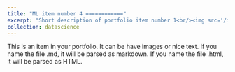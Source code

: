 ```yaml
---
title: "ML item number 4 ============"
excerpt: "Short description of portfolio item number 1<br/><img src='/images/500x300.png'>"
collection: datascience
---
```


This is an item in your portfolio. It can be have images or nice text. If you name the file .md, it will be parsed as markdown. If you name the file .html, it will be parsed as HTML. 
